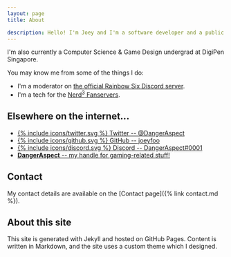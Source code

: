 ```yaml
---
layout: page
title: About

description: Hello! I'm Joey and I'm a software developer and a public transport enthusiast. 
---
```


I'm also currently a Computer Science & Game Design undergrad at DigiPen Singapore.

You may know me from some of the things I do: 

* I'm a moderator on [the official Rainbow Six Discord server](https://discord.gg/rainbow6). 
* I'm a tech for the [Nerd<sup>3</sup> Fanservers](http://n3fs.co.uk/).

## Elsewhere on the internet...

* [{% include icons/twitter.svg %} Twitter -- @DangerAspect](https://twitter.com/DangerAspect)
* [{% include icons/github.svg %} GitHub -- joeyfoo](https://github.com/joeyfoo)
* [{% include icons/discord.svg %} Discord -- DangerAspect#0001](https://discordapp.com/)
* [**DangerAspect** -- my handle for gaming-related stuff!](https://dangeraspect.xyz/)

<!--

* [{% include icons/flickr.svg %} Flickr -- joeyfoo](https://www.flickr.com/photos/joeyfoo/) <small>I upload some of my nicer photographs to Flickr.</small>
* [{% include icons/youtube.svg %} YouTube -- joeyfjj](https://www.youtube.com/user/joeyfjj) <small>For the occasional videos I capture and edit.</small>
* [{% include icons/youtube.svg %} YouTube -- DangerAspect](https://www.youtube.com/channel/UCJXRrmE82RZ9WoUScgp7STA) <small>A second YouTube channel for uploading random gaming-related clips.</small>


* SgTransport -- My public transport-related content are posted under this handle. 
    * [Flickr](https://www.flickr.com/photos/sgtransport/) 
    * [YouTube](https://www.youtube.com/user/SingaporeTransport) 
-->


## Contact

My contact details are available on the [Contact page]({% link contact.md %}).

## About this site

This site is generated with Jekyll and hosted on GitHub Pages. Content is written in Markdown, and the site uses a custom theme which I designed. 
